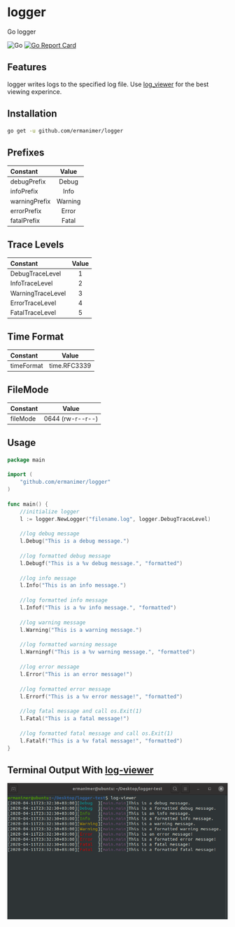 # logger
Go logger

![Go](https://github.com/ermanimer/logger/workflows/Go/badge.svg)
[![Go Report Card](https://goreportcard.com/badge/github.com/ermanimer/logger)](https://goreportcard.com/report/github.com/ermanimer/logger)

## Features
logger writes logs to the specified log file. Use [log_viewer](https://github.com/ermanimer/log_viewer) for the best viewing experince.

## Installation
```bash
go get -u github.com/ermanimer/logger
```

## Prefixes
|Constant     |Value  |
|:------------|:-----:|
|debugPrefix  |Debug  |
|infoPrefix   |Info   |
|warningPrefix|Warning|
|errorPrefix  |Error  |
|fatalPrefix  |Fatal  |

## Trace Levels
|Constant         |Value |
|:----------------|:----:|
|DebugTraceLevel  |1     |
|InfoTraceLevel   |2     |
|WarningTraceLevel|3     |
|ErrorTraceLevel  |4     |
|FatalTraceLevel  |5     |

## Time Format
|Constant  |Value       |
|:---------|:----------:|
|timeFormat|time.RFC3339|

## FileMode
|Constant|Value           |
|:-------|:--------------:|
|fileMode|0644 (rw-r--r--)|

## Usage
```go
package main

import (
	"github.com/ermanimer/logger"
)

func main() {
	//initialize logger
	l := logger.NewLogger("filename.log", logger.DebugTraceLevel)

	//log debug message
	l.Debug("This is a debug message.")

	//log formatted debug message
	l.Debugf("This is a %v debug message.", "formatted")

	//log info message
	l.Info("This is an info message.")

	//log formatted info message
	l.Infof("This is a %v info message.", "formatted")

	//log warning message
	l.Warning("This is a warning message.")

	//log formatted warning message
	l.Warningf("This is a %v warning message.", "formatted")

	//log error message
	l.Error("This is an error message!")

	//log formatted error message
	l.Errorf("This is a %v error message!", "formatted")

	//log fatal message and call os.Exit(1)
	l.Fatal("This is a fatal message!")

	//log formatted fatal message and call os.Exit(1)
	l.Fatalf("This is a %v fatal message!", "formatted")
}

```

## Terminal Output With [log-viewer](https://github.com/ermanimer/log-viewer)
![Terminal Output](/images/terminal_output.png)
